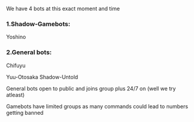 We have 4 bots at this exact moment and time

<h3>1.Shadow-Gamebots:</h3>
Yoshino

<h3>2.General bots:</h3>
Chifuyu

Yuu-Otosaka
Shadow-Untold


General bots open to public and joins group plus 24/7 on (well we try atleast)

Gamebots have limited groups as many commands could lead to numbers getting banned
